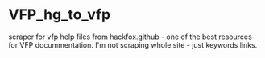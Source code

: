 # VFP_hg_to_vfp
scraper for vfp help files from hackfox.github - one of the best resources for VFP docummentation.
I'm not scraping whole site - just keywords links.

